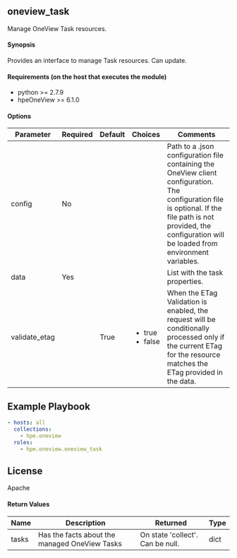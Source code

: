 ## oneview_task
Manage OneView Task resources.

#### Synopsis
 Provides an interface to manage Task resources. Can update.

#### Requirements (on the host that executes the module)
  * python >= 2.7.9
  * hpeOneView >= 6.1.0

#### Options

| Parameter     | Required    | Default  | Choices    | Comments |
| ------------- |-------------| ---------|----------- |--------- |
| config  |   No  |  | |  Path to a .json configuration file containing the OneView client configuration. The configuration file is optional. If the file path is not provided, the configuration will be loaded from environment variables.  |
| data  |   Yes  |  | |  List with the task properties.  |
| validate_etag  |   |  True  | <ul> <li>true</li>  <li>false</li> </ul> |  When the ETag Validation is enabled, the request will be conditionally processed only if the current ETag for the resource matches the ETag provided in the data.  |

## Example Playbook

```yaml
- hosts: all
  collections:
    - hpe.oneview
  roles:
    - hpe.oneview.oneview_task
```

## License

Apache

#### Return Values

| Name          | Description  | Returned | Type       |
| ------------- |-------------| ---------|----------- |
| tasks | Has the facts about the managed OneView Tasks |  On state 'collect'. Can be null. |  dict |
